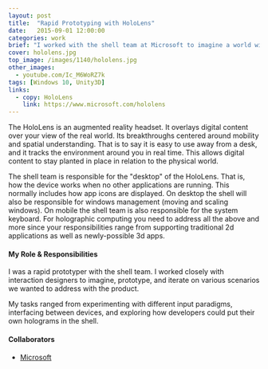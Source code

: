 ```yaml
---
layout: post
title:  "Rapid Prototyping with HoloLens"
date:   2015-09-01 12:00:00
categories: work
brief: "I worked with the shell team at Microsoft to imagine a world with holographic computing."
cover: hololens.jpg
top_image: /images/1140/hololens.jpg
other_images:
  - youtube.com/Ic_M6WoRZ7k
tags: [Windows 10, Unity3D]
links:
  - copy: HoloLens
    link: https://www.microsoft.com/hololens
---
```

The HoloLens is an augmented reality headset. It overlays digital content over your view of the real world. Its breakthroughs centered around mobility and spatial understanding. That is to say it is easy to use away from a desk, and it tracks the environment around you in real time. This allows digital content to stay planted in place in relation to the physical world.

The shell team is responsible for the "desktop" of the HoloLens. That is, how the device works when no other applications are running. This normally includes how app icons are displayed. On desktop the shell will also be responsible for windows management (moving and scaling windows). On mobile the shell team is also responsible for the system keyboard. For holographic computing you need to address all the above and more since your responsibilities range from supporting traditional 2d applications as well as newly-possible 3d apps.

#### My Role & Responsibilities
I was a rapid prototyper with the shell team. I worked closely with interaction designers to imagine, prototype, and iterate on various scenarios we wanted to address with the product.

My tasks ranged from experimenting with different input paradigms, interfacing between devices, and exploring how developers could put their own holograms in the shell.

#### Collaborators
* [Microsoft][ms]

[ms]: https://www.microsoft.com
